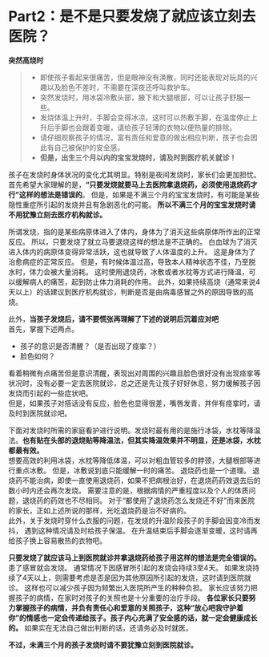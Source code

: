 # Part2：是不是只要发烧了就应该立刻去医院？

**突然高烧时**

> - 即使孩子看起来很痛苦，但是眼神没有涣散，同时还能表现对玩具的兴趣以及脸色不差时，不需要在深夜还呼叫救护车。
> - 突然发烧时，用冰袋冷敷头部，腋下和大腿根部，可以让孩子舒服一些。
> - 发烧体温上升时，手脚会变得冰凉。这时可以热敷手脚，在温度停止上升后手脚也会跟着变暖，请给孩子轻薄的衣物以便热量的排除。
> - 请仔细观察孩子的情况，富有责任和爱意的做出相应判断，孩子也会因此有自己被保护的安全感。
> - **但是，出生三个月以内的宝宝发烧时，请及时到医疗机关就诊！**

孩子在发烧时身体状况的变化尤其明显。特别是夜间发烧时，家长们会更加担忧。  
首先希望大家理解的是，**“只要发烧就要马上去医院拿退烧药，必须使用退烧药才行”这样的想法是错误的**。
但是，如果是不满三个月的宝宝发烧时，有可能是某些隐性重症所引起的发烧并且有急剧恶化的可能。
**所以不满三个月的宝宝发烧时请不用犹豫立刻去医疗机构就诊。**

所谓发烧，指的是某些病原体进入了体内，身体为了消灭这些病原体所作出的正常反应。
所以，只要发烧了就立马要退烧这样的想法是不正确的。
白血球为了消灭进入体内的病原体变得异常活跃，这也就导致了人体温度的上升。
这是身体为了治愈病症的正常反应。
但是，有时候体温过高，导致本人精神状态不佳，乃至脱水时，体力会被大量消耗。
这时使用退烧药，冰敷或者水枕等方式进行降温，可以缓解病人的痛苦，起到防止体力消耗的作用。
此外，如果持续高烧（通常来说4天以上）的话建议到医疗机构就诊，判断是否是由病毒感冒之外的原因导致的高烧。

此外，**当孩子发烧后，请不要慌张再理解了下述的说明后沉着应对吧**  
首先，掌握下述两点。

- 孩子的意识是否清醒？（是否出现了痉挛？）
- 脸色如何？

看着稍微有点痛苦但是意识清醒，表现出对周围的兴趣且脸色很好没有出现痉挛等状况时，没有必要一定去医院就诊，总之还是先让孩子好好休息，努力缓解孩子因发烧而引起的一些症状吧。  
但是，如果孩子对搭话没有反应，脸色也显得很差，嘴唇发青，并伴有痉挛时，请及时到医院就诊吧。

下面对发烧时所需的家庭看护进行说明。发烧时最有用的是施行冰袋，水枕等降温法。**也有贴在头部的退烧贴等降温法，但其实降温效果并不明显，还是冰袋，水枕都最有效。**  
想要高效的利用冰袋，水枕等降低体温，可以对粗血管较多的脖颈，大腿根部等进行重点冰敷。
但是，冰敷说到底只能缓解一时的痛苦。
退烧药也是一个道理。
退烧药不能治病，即使一直使用退烧药，如果不把病根治好，在退烧药药效退去后的数小时内还会再次发烧。
需要注意的是，根据病情的严重程度以及个人的体质问题，退烧药的药效也不尽相同。
对于“都使用了退烧药怎么发烧还不好”而来医院的家长，正如上述所说的那样，光吃退烧药是治不好病的。  
此外，关于发烧时穿什么衣服的问题，在发烧的升温阶段孩子的手脚会因变冷而发抖，
遇到这种情况请及时给孩子保温。
在升温结束后手脚会逐渐变暖，这时请再给孩子换上容易散热的衣物吧。

**只要发烧了就应该马上到医院就诊并拿退烧药给孩子用这样的想法是完全错误的。**
患了感冒就会发烧。
通常情况下因感冒所引起的发烧会持续3至4天。
如果发烧持续了4天以上，则需要考虑是否是因为其他原因所引起的发烧，这时请到医院就诊。
这样也可以减少孩子因为频繁出入医院所产生的种种负担。
家长应该努力把握孩子的病情，在家时对孩子的关照也是十分重要的治疗手段。
**各位家长只要努力掌握孩子的病情，并负有责任心和爱意的关照孩子，这种“放心吧我守护着你”的情感也一定会传递给孩子。孩子内心充满了安全感的话，就一定会健康成长的。**
如果实在无法自己做出判断的话，还请务必及时就医。

**不过，未满三个月的孩子发烧时请不要犹豫立刻到医院就诊。**

